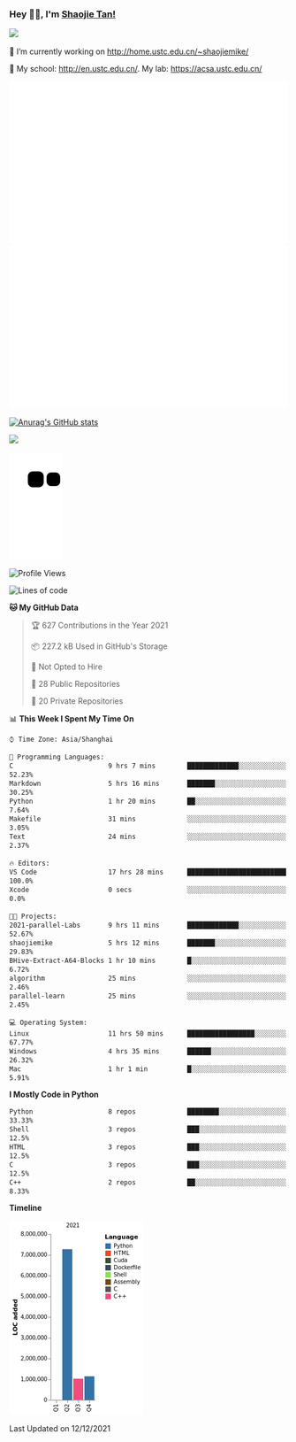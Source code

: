 

<!--
**Kirrito-k423/Kirrito-k423** is a ✨ _special_ ✨ repository because its `README.md` (this file) appears on your GitHub profile.

Here are some ideas to get you started:

- 🔭 I’m currently working on ...
- 🌱 I’m currently learning ...
- 👯 I’m looking to collaborate on ...
- 🤔 I’m looking for help with ...
- 💬 Ask me about ...
- 📫 How to reach me: ...
- 😄 Pronouns: ...
- ⚡ Fun fact: ...
-->
### Hey 👋🏽, I'm [Shaojie Tan!](http://home.ustc.edu.cn/~shaojiemike/about)

![](https://visitor-badge.glitch.me/badge?page_id=Kirrito-k423.Kirrito-k423)

🔭 I’m currently working on http://home.ustc.edu.cn/~shaojiemike/

👯 My school: http://en.ustc.edu.cn/. My lab: https://acsa.ustc.edu.cn/

![](https://github.com/Kirrito-k423/github-stats/blob/master/generated/overview.svg)
![](https://github.com/Kirrito-k423/github-stats/blob/master/generated/languages.svg)

[![Anurag's GitHub stats](https://github-readme-stats.vercel.app/api?username=Kirrito-k423&theme=flag-india&show_icons=true&hide=stars,prs,issues,contribs)](https://github.com/anuraghazra/github-readme-stats)

![](https://github-profile-summary-cards.vercel.app/api/cards/profile-details?username=Kirrito-k423&theme=vue)

![snake gif](https://github.com/Kirrito-k423/Kirrito-k423/blob/output/github-contribution-grid-snake.svg)

<!--START_SECTION:waka-->
![Profile Views](http://img.shields.io/badge/Profile%20Views-123-blue)

![Lines of code](https://img.shields.io/badge/From%20Hello%20World%20I%27ve%20Written-9%20Million%20lines%20of%20code-blue)

**🐱 My GitHub Data** 

> 🏆 627 Contributions in the Year 2021
 > 
> 📦 227.2 kB Used in GitHub's Storage 
 > 
> 🚫 Not Opted to Hire
 > 
> 📜 28 Public Repositories 
 > 
> 🔑 20 Private Repositories  
 > 
📊 **This Week I Spent My Time On** 

```text
⌚︎ Time Zone: Asia/Shanghai

💬 Programming Languages: 
C                        9 hrs 7 mins        █████████████░░░░░░░░░░░░   52.23% 
Markdown                 5 hrs 16 mins       ███████░░░░░░░░░░░░░░░░░░   30.25% 
Python                   1 hr 20 mins        ██░░░░░░░░░░░░░░░░░░░░░░░   7.64% 
Makefile                 31 mins             ░░░░░░░░░░░░░░░░░░░░░░░░░   3.05% 
Text                     24 mins             ░░░░░░░░░░░░░░░░░░░░░░░░░   2.37%

🔥 Editors: 
VS Code                  17 hrs 28 mins      █████████████████████████   100.0% 
Xcode                    0 secs              ░░░░░░░░░░░░░░░░░░░░░░░░░   0.0%

🐱‍💻 Projects: 
2021-parallel-Labs       9 hrs 11 mins       █████████████░░░░░░░░░░░░   52.67% 
shaojiemike              5 hrs 12 mins       ███████░░░░░░░░░░░░░░░░░░   29.83% 
BHive-Extract-A64-Blocks 1 hr 10 mins        █░░░░░░░░░░░░░░░░░░░░░░░░   6.72% 
algorithm                25 mins             ░░░░░░░░░░░░░░░░░░░░░░░░░   2.46% 
parallel-learn           25 mins             ░░░░░░░░░░░░░░░░░░░░░░░░░   2.45%

💻 Operating System: 
Linux                    11 hrs 50 mins      █████████████████░░░░░░░░   67.77% 
Windows                  4 hrs 35 mins       ██████░░░░░░░░░░░░░░░░░░░   26.32% 
Mac                      1 hr 1 min          █░░░░░░░░░░░░░░░░░░░░░░░░   5.91%

```

**I Mostly Code in Python** 

```text
Python                   8 repos             ████████░░░░░░░░░░░░░░░░░   33.33% 
Shell                    3 repos             ███░░░░░░░░░░░░░░░░░░░░░░   12.5% 
HTML                     3 repos             ███░░░░░░░░░░░░░░░░░░░░░░   12.5% 
C                        3 repos             ███░░░░░░░░░░░░░░░░░░░░░░   12.5% 
C++                      2 repos             ██░░░░░░░░░░░░░░░░░░░░░░░   8.33%

```


**Timeline**

![Chart not found](https://raw.githubusercontent.com/Kirrito-k423/Kirrito-k423/main/charts/bar_graph.png) 


 Last Updated on 12/12/2021
<!--END_SECTION:waka-->

